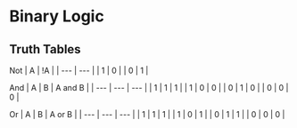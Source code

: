 # Binary Logic

## Truth Tables

Not
| A | !A |
| --- | --- |
| 1 | 0 |
| 0 | 1 |

And
| A | B | A and B |
| --- | --- | --- |
| 1 | 1 |    1 |
| 1 | 0 |    0 |
| 0 | 1 |    0 |
| 0 | 0 |    0 |

Or
| A | B | A or B |
| --- | --- | --- |
| 1 | 1 |    1 |
| 1 | 0 |    1 |
| 0 | 1 |    1 |
| 0 | 0 |    0 |
